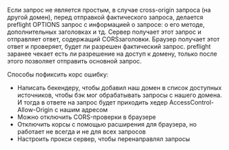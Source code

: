 Если запрос не является простым, в случае cross-origin запроса (на другой домен), перед отправкой фактического запроса, делается preflight OPTIONS запрос с информацией о запросе: о его методе, дополнительных заголовках и тд. Сервер получает этот запрос и отправляет ответ, содержащий CORSзаголовки. Браузер получает этот ответ и проверяет, будет ли разрешен фактический запрос. preflight заранее чекает есть ли разрешение на доступ к домену, только после этого позволяет отправить основной запрос.

Способы пофиксить корс ошибку: 
- Написать бекендеру, чтобы добавил наш домен в список доступных источников, чтобы бэк мог обрабатывать запросы с нашего домена. И тогда в ответе на запрос будет приходить хедер AccessControl-Allow-Origin с нашим адресом 
- Можно отключить CORS-проверки в браузере 
- Отключить корсы с помощью расширения для браузера, но работает не всегда и не для всех запросов 
- Настроить прокси сервер, чтобы перенаправлял запросы